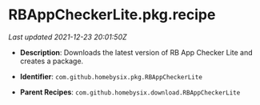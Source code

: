 # RBAppCheckerLite.pkg.recipe

_Last updated 2021-12-23 20:01:50Z_

- **Description**: Downloads the latest version of RB App Checker Lite and creates a package.

- **Identifier**: `com.github.homebysix.pkg.RBAppCheckerLite`

- **Parent Recipes**: `com.github.homebysix.download.RBAppCheckerLite`
